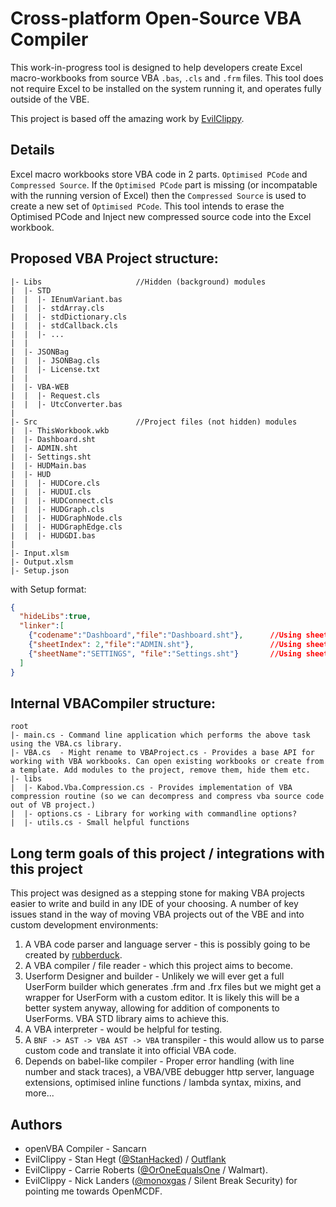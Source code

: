 
# Cross-platform Open-Source VBA Compiler

This work-in-progress tool is designed to help developers create Excel macro-workbooks from source VBA `.bas`, `.cls` and `.frm` files. This tool does not require Excel to be installed on the system running it, and operates fully outside of the VBE.

This project is based off the amazing work by [EvilClippy](https://github.com/outflanknl/EvilClippy).

## Details

Excel macro workbooks store VBA code in 2 parts. `Optimised PCode` and `Compressed Source`. If the `Optimised PCode` part is missing (or incompatable with the running version of Excel) then the `Compressed Source` is used to create a new set of `Optimised PCode`. This tool intends to erase the Optimised PCode and Inject new compressed source code into the Excel workbook.

## Proposed VBA Project structure:

```
|- Libs                     //Hidden (background) modules
|  |- STD
|  |  |- IEnumVariant.bas
|  |  |- stdArray.cls
|  |  |- stdDictionary.cls
|  |  |- stdCallback.cls
|  |  |- ...
|  |
|  |- JSONBag
|  |  |- JSONBag.cls
|  |  |- License.txt
|  |
|  |- VBA-WEB
|  |  |- Request.cls
|  |  |- UtcConverter.bas
|
|- Src                      //Project files (not hidden) modules
|  |- ThisWorkbook.wkb
|  |- Dashboard.sht
|  |- ADMIN.sht
|  |- Settings.sht
|  |- HUDMain.bas
|  |- HUD
|  |  |- HUDCore.cls
|  |  |- HUDUI.cls
|  |  |- HUDConnect.cls
|  |  |- HUDGraph.cls
|  |  |- HUDGraphNode.cls
|  |  |- HUDGraphEdge.cls
|  |  |- HUDGDI.bas
|
|- Input.xlsm
|- Output.xlsm
|- Setup.json
```

with Setup format:

```json
{
  "hideLibs":true,
  "linker":[
    {"codename":"Dashboard","file":"Dashboard.sht"},      //Using sheet codename
    {"sheetIndex": 2,"file":"ADMIN.sht"},                 //Using sheet index
    {"sheetName":"SETTINGS", "file":"Settings.sht"}       //Using sheet name
  ]
}

```

## Internal VBACompiler structure:

```
root
|- main.cs - Command line application which performs the above task using the VBA.cs library.
|- VBA.cs  - Might rename to VBAProject.cs - Provides a base API for working with VBA workbooks. Can open existing workbooks or create from a template. Add modules to the project, remove them, hide them etc.
|- libs
|  |- Kabod.Vba.Compression.cs - Provides implementation of VBA compression routine (so we can decompress and compress vba source code out of VB project.)
|  |- options.cs - Library for working with commandline options?
|  |- utils.cs - Small helpful functions

```

## Long term goals of this project / integrations with this project

This project was designed as a stepping stone for making VBA projects easier to write and build in any IDE of your choosing. A number of key issues stand in the way of moving VBA projects out of the VBE and into custom development environments:

1. A VBA code parser and language server - this is possibly going to be created by [rubberduck](https://github.com/rubberduck-vba/Rubberduck/issues/5176).
2. A VBA compiler / file reader - which this project aims to become.
3. Userform Designer and builder - Unlikely we will ever get a full UserForm builder which generates .frm and .frx files but we might get a wrapper for UserForm with a custom editor. It is likely this will be a better system anyway, allowing for addition of components to UserForms. VBA STD library aims to achieve this.
4. A VBA interpreter - would be helpful for testing.
5. A `BNF -> AST -> VBA AST -> VBA` transpiler - this would allow us to parse custom code and translate it into official VBA code.
6. Depends on babel-like compiler - Proper error handling (with line number and stack traces), a VBA/VBE debugger http server, language extensions, optimised inline functions / lambda syntax, mixins, and more...

## Authors

* openVBA Compiler - Sancarn 
* EvilClippy - Stan Hegt ([@StanHacked](https://twitter.com/StanHacked)) / [Outflank](https://www.outflank.nl)
* EvilClippy - Carrie Roberts ([@OrOneEqualsOne](https://twitter.com/OrOneEqualsOne) / Walmart).
* EvilClippy - Nick Landers ([@monoxgas](https://twitter.com/monoxgas) / Silent Break Security) for pointing me towards OpenMCDF.